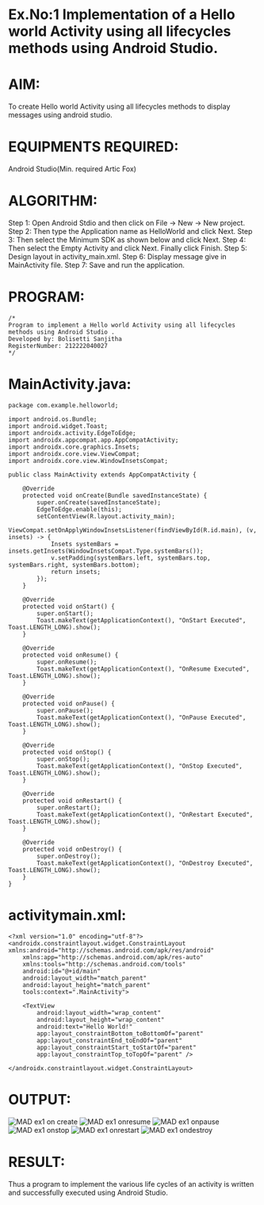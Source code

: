 # Ex.No:1 Implementation of a Hello world Activity using all lifecycles methods using Android Studio.

# AIM:
To create Hello world Activity using all lifecycles methods to display messages using android studio.

# EQUIPMENTS REQUIRED:
Android Studio(Min. required Artic Fox)

# ALGORITHM:
Step 1: Open Android Stdio and then click on File -> New -> New project.
Step 2: Then type the Application name as HelloWorld and click Next.
Step 3: Then select the Minimum SDK as shown below and click Next.
Step 4: Then select the Empty Activity and click Next. Finally click Finish.
Step 5: Design layout in activity_main.xml.
Step 6: Display message give in MainActivity file.
Step 7: Save and run the application.

# PROGRAM:
```
/*
Program to implement a Hello world Activity using all lifecycles methods using Android Studio .
Developed by: Bolisetti Sanjitha
RegisterNumber: 212222040027
*/
```

# MainActivity.java:
```
package com.example.helloworld;

import android.os.Bundle;
import android.widget.Toast;
import androidx.activity.EdgeToEdge;
import androidx.appcompat.app.AppCompatActivity;
import androidx.core.graphics.Insets;
import androidx.core.view.ViewCompat;
import androidx.core.view.WindowInsetsCompat;

public class MainActivity extends AppCompatActivity {

    @Override
    protected void onCreate(Bundle savedInstanceState) {
        super.onCreate(savedInstanceState);
        EdgeToEdge.enable(this);
        setContentView(R.layout.activity_main);
        ViewCompat.setOnApplyWindowInsetsListener(findViewById(R.id.main), (v, insets) -> {
            Insets systemBars = insets.getInsets(WindowInsetsCompat.Type.systemBars());
            v.setPadding(systemBars.left, systemBars.top, systemBars.right, systemBars.bottom);
            return insets;
        });
    }

    @Override
    protected void onStart() {
        super.onStart();
        Toast.makeText(getApplicationContext(), "OnStart Executed", Toast.LENGTH_LONG).show();
    }

    @Override
    protected void onResume() {
        super.onResume();
        Toast.makeText(getApplicationContext(), "OnResume Executed", Toast.LENGTH_LONG).show();
    }

    @Override
    protected void onPause() {
        super.onPause();
        Toast.makeText(getApplicationContext(), "OnPause Executed", Toast.LENGTH_LONG).show();
    }

    @Override
    protected void onStop() {
        super.onStop();
        Toast.makeText(getApplicationContext(), "OnStop Executed", Toast.LENGTH_LONG).show();
    }

    @Override
    protected void onRestart() {
        super.onRestart();
        Toast.makeText(getApplicationContext(), "OnRestart Executed", Toast.LENGTH_LONG).show();
    }

    @Override
    protected void onDestroy() {
        super.onDestroy();
        Toast.makeText(getApplicationContext(), "OnDestroy Executed", Toast.LENGTH_LONG).show();
    }
}
```

# activitymain.xml:
```
<?xml version="1.0" encoding="utf-8"?>
<androidx.constraintlayout.widget.ConstraintLayout xmlns:android="http://schemas.android.com/apk/res/android"
    xmlns:app="http://schemas.android.com/apk/res-auto"
    xmlns:tools="http://schemas.android.com/tools"
    android:id="@+id/main"
    android:layout_width="match_parent"
    android:layout_height="match_parent"
    tools:context=".MainActivity">

    <TextView
        android:layout_width="wrap_content"
        android:layout_height="wrap_content"
        android:text="Hello World!"
        app:layout_constraintBottom_toBottomOf="parent"
        app:layout_constraintEnd_toEndOf="parent"
        app:layout_constraintStart_toStartOf="parent"
        app:layout_constraintTop_toTopOf="parent" />

</androidx.constraintlayout.widget.ConstraintLayout>
```

# OUTPUT:
![MAD ex1 on create](https://github.com/user-attachments/assets/a792356a-08e6-4dfc-950a-21b9147c7922)
![MAD ex1 onresume](https://github.com/user-attachments/assets/9950437d-8dbc-49df-a569-cbc159a9f22c)
![MAD ex1 onpause](https://github.com/user-attachments/assets/c8c67c6c-70cb-4b4a-bdf2-ef347f07e8e8)
![MAD ex1 onstop](https://github.com/user-attachments/assets/6988128a-4838-47d2-8e12-24a74857bc55)
![MAD ex1 onrestart](https://github.com/user-attachments/assets/8001b3f7-21ac-4af4-90bc-a4ae84cf4df9)
![MAD ex1 ondestroy](https://github.com/user-attachments/assets/b8b79617-3790-475b-840a-47826c1e9f09)

# RESULT:
Thus a program to implement the various life cycles of an activity is written and successfully executed using Android Studio.

